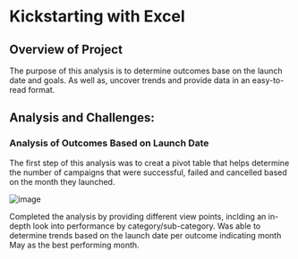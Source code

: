 # Kickstarting with Excel
## Overview of Project
The purpose of this analysis is to determine outcomes base on the launch date and goals. As well as, uncover trends and provide data in an easy-to-read format.
## Analysis and Challenges:
### Analysis of Outcomes Based on Launch Date
The first step of this analysis was to creat a pivot table that helps determine the number of campaigns that were successful, failed and cancelled based on the month they launched. 

![image](https://user-images.githubusercontent.com/110862261/185031393-3f614bb2-4efa-4ce6-9d02-1e9ba033c58f.png)



Completed the analysis by providing different view points, inclding an in-depth look into performance by category/sub-category.
Was able to determine trends based on the launch date per outcome indicating month May as the best performing month.

